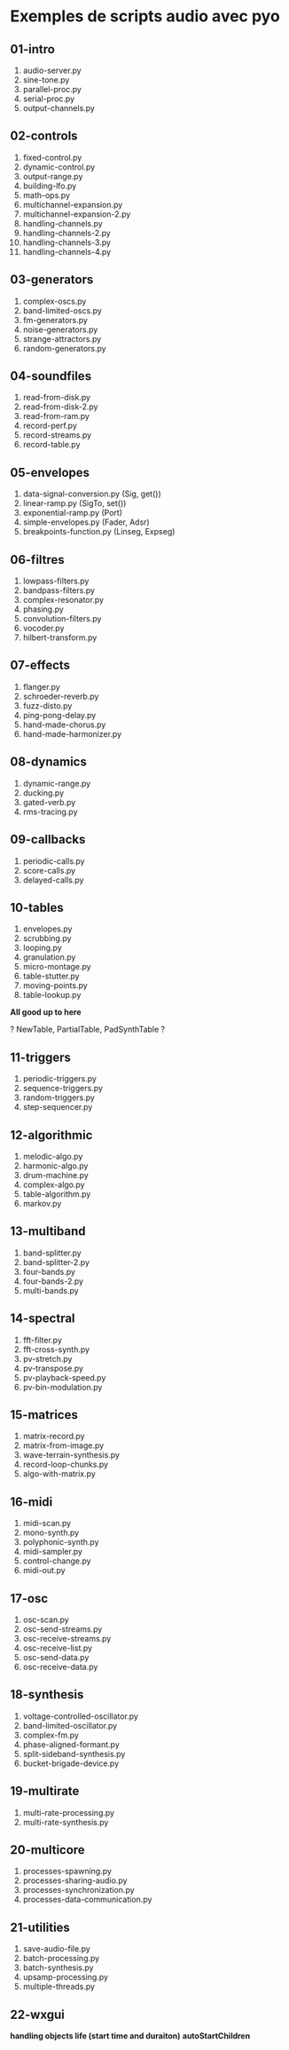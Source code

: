 Exemples de scripts audio avec pyo
==================================

01-intro
--------

1. audio-server.py
2. sine-tone.py
3. parallel-proc.py
4. serial-proc.py
5. output-channels.py

02-controls
-----------

1. fixed-control.py
2. dynamic-control.py
3. output-range.py
4. building-lfo.py
5. math-ops.py
6. multichannel-expansion.py
7. multichannel-expansion-2.py
8. handling-channels.py
9. handling-channels-2.py
10. handling-channels-3.py
11. handling-channels-4.py

03-generators
-------------

1. complex-oscs.py
2. band-limited-oscs.py
3. fm-generators.py
4. noise-generators.py
5. strange-attractors.py
6. random-generators.py

04-soundfiles
-------------

1. read-from-disk.py
2. read-from-disk-2.py
3. read-from-ram.py
4. record-perf.py
5. record-streams.py
6. record-table.py

05-envelopes
------------
1. data-signal-conversion.py (Sig, get())
2. linear-ramp.py (SigTo, set())
3. exponential-ramp.py (Port)
4. simple-envelopes.py (Fader, Adsr)
5. breakpoints-function.py (Linseg, Expseg)

06-filtres
----------
1. lowpass-filters.py
2. bandpass-filters.py
3. complex-resonator.py
4. phasing.py
5. convolution-filters.py
6. vocoder.py
7. hilbert-transform.py

07-effects
----------

1. flanger.py
2. schroeder-reverb.py
3. fuzz-disto.py
4. ping-pong-delay.py
5. hand-made-chorus.py
6. hand-made-harmonizer.py

08-dynamics
-----------
1. dynamic-range.py
2. ducking.py
3. gated-verb.py
4. rms-tracing.py

09-callbacks
------------

1. periodic-calls.py
2. score-calls.py
3. delayed-calls.py

10-tables
---------

1. envelopes.py
2. scrubbing.py
3. looping.py
4. granulation.py
5. micro-montage.py
6. table-stutter.py
7. moving-points.py
8. table-lookup.py

**All good up to here**

? NewTable, PartialTable, PadSynthTable ?

11-triggers
-----------

1. periodic-triggers.py
2. sequence-triggers.py
3. random-triggers.py
4. step-sequencer.py

12-algorithmic
--------------

1. melodic-algo.py
2. harmonic-algo.py
3. drum-machine.py
4. complex-algo.py
5. table-algorithm.py
6. markov.py

13-multiband
------------

1. band-splitter.py
2. band-splitter-2.py
3. four-bands.py
4. four-bands-2.py
5. multi-bands.py

14-spectral
-----------

1. fft-filter.py 
2. fft-cross-synth.py
3. pv-stretch.py
4. pv-transpose.py
5. pv-playback-speed.py
6. pv-bin-modulation.py

15-matrices
-----------

1. matrix-record.py
2. matrix-from-image.py
3. wave-terrain-synthesis.py
4. record-loop-chunks.py
5. algo-with-matrix.py

16-midi
-------

1. midi-scan.py
2. mono-synth.py
3. polyphonic-synth.py
4. midi-sampler.py
5. control-change.py
6. midi-out.py

17-osc
------

1. osc-scan.py
2. osc-send-streams.py
3. osc-receive-streams.py
4. osc-receive-list.py
5. osc-send-data.py
6. osc-receive-data.py

18-synthesis
------------

1. voltage-controlled-oscillator.py
2. band-limited-oscillator.py
3. complex-fm.py
4. phase-aligned-formant.py
5. split-sideband-synthesis.py
6. bucket-brigade-device.py

19-multirate
------------
1. multi-rate-processing.py
2. multi-rate-synthesis.py

20-multicore
------------
1. processes-spawning.py
2. processes-sharing-audio.py
3. processes-synchronization.py
4. processes-data-communication.py

21-utilities
------------

1. save-audio-file.py
2. batch-processing.py
3. batch-synthesis.py
4. upsamp-processing.py
5. multiple-threads.py

22-wxgui
--------

**handling objects life (start time and duraiton)**
**autoStartChildren**
